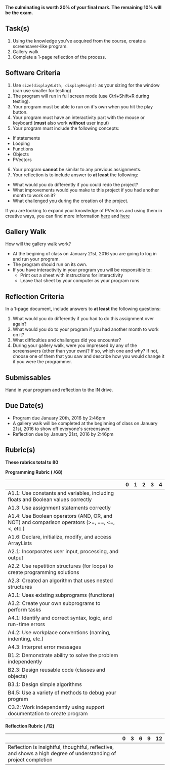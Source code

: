 **The culminating is worth 20% of your final mark.  The remaining 10% will be the exam.**

Task(s)
-------
1. Using the knowledge you've acquired from the course, create a screensaver-like program.
2. Gallery walk
3. Complete a 1-page reflection of the process.

Software Criteria
--------
1. Use ```size(displayWidth, displayHeight)``` as your sizing for the window (can use smaller for testing)
2. The program will run in full screen mode (use Ctrl+Shift+R during testing).
3. Your program must be able to run on it's own when you hit the play button.
4. Your program must have an interactivity part with the mouse or keyboard (**must** also work **without** user input)
5. Your program must include the following concepts:
  * If statements
  * Looping
  * Functions
  * Objects
  * PVectors
6. Your program **cannot** be similar to any previous assignments.
7. Your reflection is to include answer to **at least** the following:
  * What would you do differently if you could redo the project?
  * What improvements would you make to this project if you had another month to work on it?
  * What challenged you during the creation of the project.

If you are looking to expand your knowledge of PVectors and using them in creative ways, you can find more information [here](http://natureofcode.com/book/chapter-1-vectors/) and [here](http://natureofcode.com/book/chapter-2-forces/)

Gallery Walk
------------
How will the gallery walk work?
* At the begining of class on January 21st, 2016 you are going to log in and run your program.  
* The program should run on its own.
* If you have interactivity in your program you will be responsible to:
  * Print out a sheet with instructions for interactivity
  * Leave that sheet by your computer as your program runs

Reflection Criteria
---------
In a 1-page document, include answers to **at least** the following questions:

1. What would you do differently if you had to do this assignment over again?
2. What would you do to your program if you had another month to work on it?
3. What difficulties and challenges did you encounter?
4. During your gallery walk, were you impressed by any of the screensavers (other than your own)? If so, which one and why?  If not, choose one of them that you saw and describe how you would change it if you were the programmer.

Submissables
------------
Hand in your program and reflection to the IN drive.

Due Date(s)
----------
* Program due January 20th, 2016 by 2:46pm
* A gallery walk will be completed at the beginning of class on January 21st, 2016 to show off everyone's screensaver.
* Reflection due by January 21st, 2016 by 2:46pm

Rubric(s)
---------
**These rubrics total to 80**

**Programming Rubric ( /68)**

| | 0 | 1 | 2 | 3 | 4 |
|---| --- | --- | --- | --- | --- |
| A1.1: Use constants and variables, including floats and Boolean values correctly | | | | | |
| A1.3: Use assignment statements correctly | | | | | |
| A1.4: Use Boolean operators (AND, OR, and NOT) and comparison operators (>=, ==, <=, <, etc.) | | | | | |
| A1.6: Declare, initialize, modify, and access ArrayLists | | | | | |
| A2.1: Incorporates user input, processing, and output | | | | | |
| A2.2: Use repetition structures (for loops) to create programming solutions | | | | | |
| A2.3: Created an algorithm that uses nested structures | | | | | |
| A3.1: Uses existing subprograms (functions) | | | | | |
| A3.2: Create your own subprograms to perform tasks  | | | | | |
| A4.1: Identify and correct syntax, logic, and run-time errors | | | | | |
| A4.2: Use workplace conventions (naming, indenting, etc.) | | | | | |
| A4.3: Interpret error messages | | | | | |
| B1.2: Demonstrate ability to solve the problem independently  | | | | | |
| B2.3: Design reusable code (classes and objects) | | | | | |
| B3.1: Design simple algorithms | | | | | |
| B4.5: Use a variety of methods to debug your program | | | | | |
| C3.2: Work independently using support documentation to create program | | | | | |


**Reflection Rubric ( /12)**

| | 0 | 3 | 6 | 9 | 12 |
|---| --- | --- | --- | --- | --- |
| Reflection is insightful, thoughtful, reflective, and shows a high degree of understanding of project completion  | | | | | |
